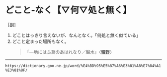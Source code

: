 # どこと‐なく【▽何▽処と無く】

［副］

1. どことはっきり言えないが、なんとなく。「何処と無く似ている」
2. どこと定まった場所もなく。
    >「―地にはふ蔦のあはれなり／越水」〈[曠野](https://dictionary.goo.ne.jp/word/%E9%98%BF%E7%BE%85%E9%87%8E/#jn-7256)〉

---
`https://dictionary.goo.ne.jp/word/%E4%BD%95%E5%87%A6%E3%81%A8%E7%84%A1%E3%81%8F/`